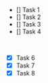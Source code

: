 <!--
    > TITLE
        >> Tasklist

    > PURPOSE
        >> Used to create a list of to do tasks.

    > THEORY
        >> One can check and uncheck the boxes by inserting 'x' in the square brackets.
-->

<!-- Un-checked tasks -->
- [] Task 1
- [] Task 2
- [] Task 3
- [] Task 4

<br>

<!-- Checked tasks -->
- [x] Task 6
- [x] Task 7
- [x] Task 8
